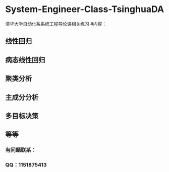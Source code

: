 # System-Engineer-Class-TsinghuaDA
清华大学自动化系系统工程导论课相关练习
#内容：
## 线性回归
## 病态线性回归
## 聚类分析
## 主成分分析
## 多目标决策
## 等等
### 有问题联系：
### QQ：1151875413
